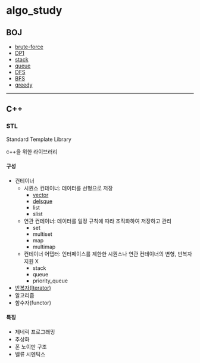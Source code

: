 # algo_study

## BOJ

- [brute-force](https://github.com/tiro25/algo_study/tree/master/BOJ/brute_force)
- [DP1](https://github.com/tiro25/algo_study/tree/master/BOJ/DP1)
- [stack](https://github.com/tiro25/algo_study/tree/master/BOJ/stack)
- [queue](https://github.com/tiro25/algo_study/tree/master/BOJ/queue)
- [DFS](https://github.com/tiro25/algo_study/tree/master/BOJ/DFS)
- [BFS](https://github.com/tiro25/algo_study/tree/master/BOJ/BFS)
- [greedy](https://github.com/tiro25/algo_study/tree/master/BOJ/greedy)



---

## C++

### STL

Standard Template Library

c++을 위한 라이브러리

#### 구성

- 컨테이너
  - 시퀀스 컨테이너: 데이터를 선형으로 저장
    - [vector](https://github.com/tiro25/algo_study/blob/master/C%2B%2B/library/STL/vector.md)
    - [delsque](https://github.com/tiro25/algo_study/blob/master/C%2B%2B/library/STL/deque.md)
    - list
    - slist
  - 연관 컨테이너: 데이터를 일정 규칙에 따라 조직화하여 저장하고 관리
    - set
    - multiset
    - map
    - multimap
  - 컨테이너 어댑터: 인터페이스를 제한한 시퀀스나 연관 컨테이너의 변형, 반복자 지원 X
    - stack
    - queue
    - priority_queue
- [반복자(Iterator)](https://github.com/tiro25/algo_study/blob/master/C%2B%2B/library/STL/%EB%B0%98%EB%B3%B5%EC%9E%90.md)
- 알고리즘
- 함수자(functor)



#### 특징

- 제네릭 프로그래밍
- 추상화
- 폰 노이만 구조
- 벨류 시멘틱스
